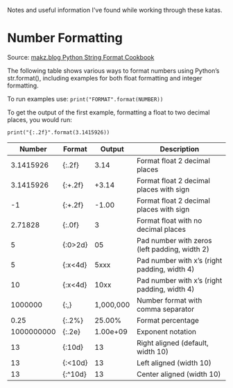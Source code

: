 Notes and useful information I've found while working through these katas.

# Number Formatting

Source: [makz.blog Python String Format Cookbook](https://mkaz.blog/code/python-string-format-cookbook/)

The following table shows various ways to format numbers using Python’s str.format(), including examples for both float formatting and integer formatting.

To run examples use: `print("FORMAT".format(NUMBER))`

To get the output of the first example, formatting a float to two decimal places, you would run:

`print("{:.2f}".format(3.1415926))`

|Number|Format|Output|Description|
|------|------|------|------|
|3.1415926|{:.2f}|3.14|Format float 2 decimal places|
|3.1415926|{:+.2f}|+3.14|Format float 2 decimal places with sign|
|-1|{:+.2f}|-1.00|Format float 2 decimal places with sign|
|2.71828|{:.0f}|3|Format float with no decimal places|
|5|{:0>2d}|05|Pad number with zeros (left padding, width 2)|
|5|{:x<4d}|5xxx|Pad number with x’s (right padding, width 4)|
|10|{:x<4d}|10xx|Pad number with x’s (right padding, width 4)|
|1000000|{:,}|1,000,000|Number format with comma separator|
|0.25|{:.2%}|25.00%|Format percentage|
|1000000000|{:.2e}|1.00e+09|Exponent notation|
|13|{:10d}|        13|Right aligned (default, width 10)|
|13|{:<10d}|13|Left aligned (width 10)|
|13|{:^10d}|    13|Center aligned (width 10)|